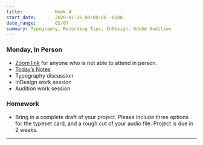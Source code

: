 ```yaml
---
title:            Week 4
start_date:       2020-01-26 00:00:00 -0500
date_range:       02/07
summary: Typography, Recording Tips, InDesign, Adobe Audition
---
```


### Monday, In Person

- [Zoom link](https://zoom.us/j/7047994536?pwd=RThBZ0oyWHd5M2RZcmFNQUVwUFJHUT09) for anyone who is not able to attend in person.
- [Today&rsquo;s Notes](https://paper.dropbox.com/doc/Penn-Graphic-Design-Week-4-Typography-and-Recording--Bbfhn7SqwzHpfT3p7uE9rQEPAQ-3bsN83AM5tdeeIxHme5X0)
- Typography discussion
- InDesign work session
- Audition work session

### Homework
- Bring in a complete draft of your project. Please include three options for the typeset card, and a rough cut of your audio file. Project is due in 2 weeks.


---

